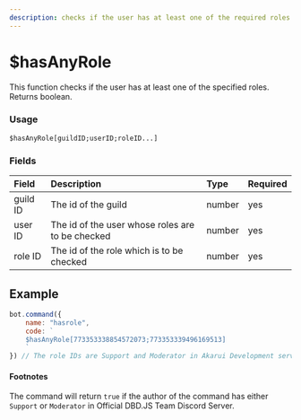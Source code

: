 ```yaml
---
description: checks if the user has at least one of the required roles
---
```


# $hasAnyRole

This function checks if the user has at least one of the specified roles. Returns boolean.

### Usage
```
$hasAnyRole[guildID;userID;roleID...]
```


### Fields

| Field | Description | Type | Required |
| :--- | :--- | :--- | :--- |
| guild ID | The id of the guild | number | yes |
| user ID | The id of the user whose roles are to be checked | number | yes |
| role ID | The id of the role which is to be checked | number | yes |

## Example

```javascript
bot.command({
    name: "hasrole",
    code: `
    $hasAnyRole[773353338854572073;773353339496169513]
    `
}) // The role IDs are Support and Moderator in Akarui Development server.
```
#### Footnotes
The command will return `true` if the author of the command has either `Support` or `Moderator` in Official DBD.JS Team Discord Server.

